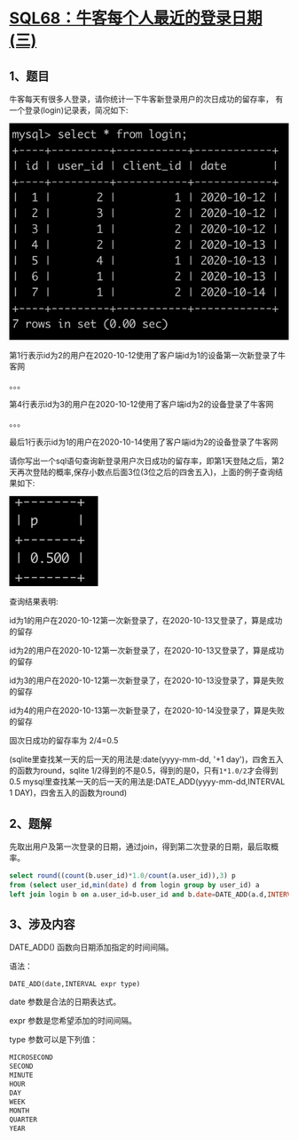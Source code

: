 # [SQL68：牛客每个人最近的登录日期(三)]()

## 1、题目

牛客每天有很多人登录，请你统计一下牛客新登录用户的次日成功的留存率，
有一个登录(login)记录表，简况如下:

![SQL68-1](./image/SQL68-1.png)

第1行表示id为2的用户在2020-10-12使用了客户端id为1的设备第一次新登录了牛客网

。。。

第4行表示id为3的用户在2020-10-12使用了客户端id为2的设备登录了牛客网

。。。

最后1行表示id为1的用户在2020-10-14使用了客户端id为2的设备登录了牛客网

请你写出一个sql语句查询新登录用户次日成功的留存率，即第1天登陆之后，第2天再次登陆的概率,保存小数点后面3位(3位之后的四舍五入)，上面的例子查询结果如下:

![SQL68-2](./image/SQL68-2.png)

查询结果表明:

id为1的用户在2020-10-12第一次新登录了，在2020-10-13又登录了，算是成功的留存

id为2的用户在2020-10-12第一次新登录了，在2020-10-13又登录了，算是成功的留存

id为3的用户在2020-10-12第一次新登录了，在2020-10-13没登录了，算是失败的留存

id为4的用户在2020-10-13第一次新登录了，在2020-10-14没登录了，算是失败的留存

固次日成功的留存率为 2/4=0.5

(sqlite里查找某一天的后一天的用法是:date(yyyy-mm-dd, '+1 day')，四舍五入的函数为round，sqlite 1/2得到的不是0.5，得到的是0，只有`1*1.0/2`才会得到0.5
mysql里查找某一天的后一天的用法是:DATE_ADD(yyyy-mm-dd,INTERVAL 1 DAY)，四舍五入的函数为round)

## 2、题解

先取出用户及第一次登录的日期，通过join，得到第二次登录的日期，最后取概率。

```sql
select round((count(b.user_id)*1.0/count(a.user_id)),3) p
from (select user_id,min(date) d from login group by user_id) a
left join login b on a.user_id=b.user_id and b.date=DATE_ADD(a.d,INTERVAL 1 DAY);
```

## 3、涉及内容

DATE_ADD() 函数向日期添加指定的时间间隔。

语法：

	DATE_ADD(date,INTERVAL expr type)

date 参数是合法的日期表达式。

expr 参数是您希望添加的时间间隔。

type 参数可以是下列值：

	MICROSECOND
	SECOND
	MINUTE
	HOUR
	DAY
	WEEK
	MONTH
	QUARTER
	YEAR